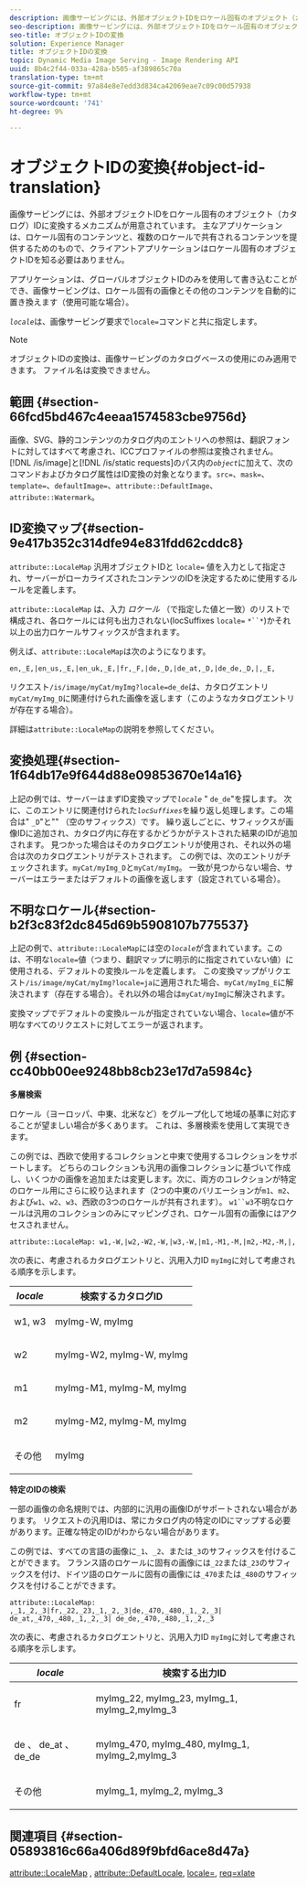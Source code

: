 ```yaml
---
description: 画像サービングには、外部オブジェクトIDをロケール固有のオブジェクト（カタログ）IDに変換するメカニズムが用意されています。 主なアプリケーションは、ロケール固有のコンテンツと、複数のロケールで共有されるコンテンツを提供するためのもので、クライアントアプリケーションはロケール固有のオブジェクトIDを知る必要はありません。
seo-description: 画像サービングには、外部オブジェクトIDをロケール固有のオブジェクト（カタログ）IDに変換するメカニズムが用意されています。 主なアプリケーションは、ロケール固有のコンテンツと、複数のロケールで共有されるコンテンツを提供するためのもので、クライアントアプリケーションはロケール固有のオブジェクトIDを知る必要はありません。
seo-title: オブジェクトIDの変換
solution: Experience Manager
title: オブジェクトIDの変換
topic: Dynamic Media Image Serving - Image Rendering API
uuid: 8b4c2f44-033a-428a-b505-af389865c70a
translation-type: tm+mt
source-git-commit: 97a84e8e7edd3d834ca42069eae7c09c00d57938
workflow-type: tm+mt
source-wordcount: '741'
ht-degree: 9%

---
```



# オブジェクトIDの変換{#object-id-translation}

画像サービングには、外部オブジェクトIDをロケール固有のオブジェクト（カタログ）IDに変換するメカニズムが用意されています。 主なアプリケーションは、ロケール固有のコンテンツと、複数のロケールで共有されるコンテンツを提供するためのもので、クライアントアプリケーションはロケール固有のオブジェクトIDを知る必要はありません。

アプリケーションは、グローバルオブジェクトIDのみを使用して書き込むことができ、画像サービングは、ロケール固有の画像とその他のコンテンツを自動的に置き換えます（使用可能な場合）。

*`locale`*&#x200B;は、画像サービング要求で`locale=`コマンドと共に指定します。

>[!NOTE]
>
>オブジェクトIDの変換は、画像サービングのカタログベースの使用にのみ適用できます。 ファイル名は変換できません。

## 範囲 {#section-66fcd5bd467c4eeaa1574583cbe9756d}

画像、SVG、静的コンテンツのカタログ内のエントリへの参照は、翻訳フォントに対してはすべて考慮され、ICCプロファイルの参照は変換されません。 [!DNL /is/image]と[!DNL /is/static requests]のパス内の&#x200B;*`object`*&#x200B;に加えて、次のコマンドおよびカタログ属性はID変換の対象となります。`src=`、`mask=`、`template=`、`defaultImage=`、`attribute::DefaultImage`、`attribute::Watermark`。

## ID変換マップ{#section-9e417b352c314dfe94e831fdd62cddc8}

`attribute::LocaleMap` 汎用オブジェクトIDと `locale=` 値を入力として指定され、サーバーがローカライズされたコンテンツのIDを決定するために使用するルールを定義します。

`attribute::LocaleMap` は、入力 *ロケール* （で指定した値と一致）のリストで構成され、各ロケールには何も出力されない(locSuffixes `locale=` `*``*`)かそれ以上の出力ロケールサフィックスが含まれます。

例えば、`attribute::LocaleMap`は次のようになります。

`en,_E,|en_us,_E,|en_uk,_E,|fr,_F,|de,_D,|de_at,_D,|de_de,_D,|,_E,`

リクエスト`/is/image/myCat/myImg?locale=de_de`は、カタログエントリ`myCat/myImg_D`に関連付けられた画像を返します（このようなカタログエントリが存在する場合）。

詳細は`attribute::LocaleMap`の説明を参照してください。

## 変換処理{#section-1f64db17e9f644d88e09853670e14a16}

上記の例では、サーバーはまずID変換マップで&#x200B;*`locale`* &quot; `de_de`&quot;を探します。 次に、このエントリに関連付けられた&#x200B;*`locSuffixes`*&#x200B;を繰り返し処理します。この場合は&quot; `_D`&quot;と&quot;&quot; （空のサフィックス）です。 繰り返しごとに、サフィックスが画像IDに追加され、カタログ内に存在するかどうかがテストされた結果のIDが追加されます。 見つかった場合はそのカタログエントリが使用され、それ以外の場合は次のカタログエントリがテストされます。 この例では、次のエントリがチェックされます。`myCat/myImg_D`と`myCat/myImg`。 一致が見つからない場合、サーバーはエラーまたはデフォルトの画像を返します（設定されている場合）。

## 不明なロケール{#section-b2f3c83f2dc845d69b5908107b775537}

上記の例で、`attribute::LocaleMap`には空の&#x200B;*`locale`*&#x200B;が含まれています。このは、不明な`locale=`値（つまり、翻訳マップに明示的に指定されていない値）に使用される、デフォルトの変換ルールを定義します。 この変換マップがリクエスト`/is/image/myCat/myImg?locale=ja`に適用された場合、`myCat/myImg_E`に解決されます（存在する場合）。それ以外の場合は`myCat/myImg`に解決されます。

変換マップでデフォルトの変換ルールが指定されていない場合、`locale=`値が不明なすべてのリクエストに対してエラーが返されます。

## 例 {#section-cc40bb00ee9248bb8cb23e17d7a5984c}

**多層検索**

ロケール（ヨーロッパ、中東、北米など）をグループ化して地域の基準に対応することが望ましい場合が多くあります。 これは、多層検索を使用して実現できます。

この例では、西欧で使用するコレクションと中東で使用するコレクションをサポートします。 どちらのコレクションも汎用の画像コレクションに基づいて作成し、いくつかの画像を追加または変更します。次に、両方のコレクションが特定のロケール用にさらに絞り込まれます（2つの中東のバリエーションが`m1`、`m2`、および`w1`、`w2`、`w3`、西欧の3つのロケールが共有されます）。 `w1``w3`不明なロケールは汎用のコレクションのみにマッピングされ、ロケール固有の画像にはアクセスされません。

`attribute::LocaleMap: w1,-W,|w2,-W2,-W,|w3,-W,|m1,-M1,-M,|m2,-M2,-M,|,`

次の表に、考慮されるカタログエントリと、汎用入力ID `myImg`に対して考慮される順序を示します。

<table id="table_97EB13E3DB9B48D3A4184D5ECC8E9F86"> 
 <thead> 
  <tr> 
   <th class="entry"> <b> <i>locale</i> </b> </th> 
   <th class="entry"> <b>検索するカタログID</b> </th> 
  </tr> 
 </thead>
 <tbody> 
  <tr> 
   <td> <p> <span class="codeph"> w1, w3 </span> </p> </td> 
   <td> <p> <span class="codeph"> myImg-W, myImg </span> </p> </td> 
  </tr> 
  <tr> 
   <td> <p> <span class="codeph"> w2 </span> </p> </td> 
   <td> <p> <span class="codeph"> myImg-W2, myImg-W, myImg </span> </p> </td> 
  </tr> 
  <tr> 
   <td> <p> <span class="codeph"> m1 </span> </p> </td> 
   <td> <p> <span class="codeph"> myImg-M1, myImg-M, myImg </span> </p> </td> 
  </tr> 
  <tr> 
   <td> <p> <span class="codeph"> m2 </span> </p> </td> 
   <td> <p> <span class="codeph"> myImg-M2, myImg-M, myImg </span> </p> </td> 
  </tr> 
  <tr> 
   <td> <p>その他 </p> </td> 
   <td> <p> <span class="codeph"> myImg  </span> </p> </td> 
  </tr> 
 </tbody> 
</table>

**特定のIDの検索**

一部の画像の命名規則では、内部的に汎用の画像IDがサポートされない場合があります。 リクエストの汎用IDは、常にカタログ内の特定のIDにマップする必要があります。正確な特定のIDがわからない場合があります。

この例では、すべての言語の画像に`_1`、`_2`、または`_3`のサフィックスを付けることができます。 フランス語のロケールに固有の画像には`_22`または`_23`のサフィックスを付け、ドイツ語のロケールに固有の画像には`_470`または`_480`のサフィックスを付けることができます。

`attribute::LocaleMap: ,_1,_2,_3|fr,_22,_23,_1,_2,_3|de,_470,_480,_1,_2,_3| de_at,_470,_480,_1,_2,_3| de_de,_470,_480,_1,_2,_3`

次の表に、考慮されるカタログエントリと、汎用入力ID `myImg`に対して考慮される順序を示します。

<table id="table_A7EE4AA0F1C24284B83CC4B40622D24F"> 
 <thead> 
  <tr> 
   <th class="entry"> <b> <i>locale</i> </b> </th> 
   <th class="entry"> <b>検索する出力ID</b> </th> 
  </tr> 
 </thead>
 <tbody> 
  <tr> 
   <td> <p> <span class="codeph"> fr </span> </p> </td> 
   <td> <p> <span class="codeph"> myImg_22, myImg_23, myImg_1, myImg_2,myImg_3 </span> </p> </td> 
  </tr> 
  <tr> 
   <td> <p> <span class="codeph"> de  </span>、 <span class="codeph"> de_at  </span>、 <span class="codeph"> de_de  </span> </p> </td> 
   <td> <p> <span class="codeph"> myImg_470, myImg_480, myImg_1, myImg_2,myImg_3 </span> </p> </td> 
  </tr> 
  <tr> 
   <td> <p>その他 </p> </td> 
   <td> <p> <span class="codeph"> myImg_1, myImg_2, myImg_3 </span> </p> </td> 
  </tr> 
 </tbody> 
</table>

## 関連項目 {#section-05893816c66a406d89f9bfd6ace8d47a}

[attribute::LocaleMap](../../../../../is-api/image-catalog/image-serving-api-ref/c-image-catalog-reference/c-attributes-reference/r-localemap.md#reference-49bbf598f8ea47c3a563755cef306318) ,  [attribute::DefaultLocale](../../../../../is-api/image-catalog/image-serving-api-ref/c-image-catalog-reference/c-attributes-reference/r-defaultlocale.md#reference-69462ad9923f464f80c2c012342a6b6b),  [locale=](../../../../../is-api/http-ref/image-serving-api-ref/c-http-protocol-reference/c-command-reference/r-locale.md#reference-8a846b2fbc004a12821b956ed3b25cfb),  [req=xlate](../../../../../is-api/http-ref/image-serving-api-ref/c-http-protocol-reference/c-command-reference/r-req/r-req.md#reference-907cdb4a97034db7ad94695f25552e76)
